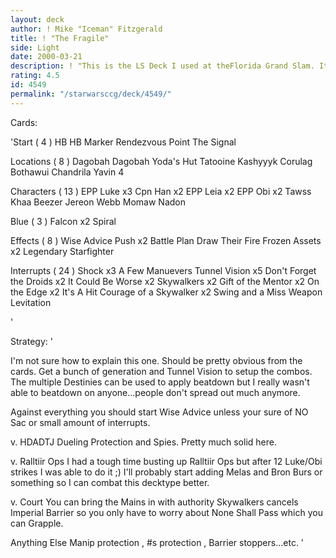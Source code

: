 ```yaml
---
layout: deck
author: ! Mike "Iceman" Fitzgerald
title: ! "The Fragile"
side: Light
date: 2000-03-21
description: ! "This is the LS Deck I used at theFlorida Grand Slam. Its one of thebetter LS out there now."
rating: 4.5
id: 4549
permalink: "/starwarsccg/deck/4549/"
---
```

Cards: 

'Start  ( 4 )
HB
HB Marker
Rendezvous Point
The Signal

Locations  ( 8 )
Dagobah
Dagobah  Yoda's Hut
Tatooine
Kashyyyk
Corulag
Bothawui
Chandrila
Yavin 4

Characters  ( 13 )
EPP Luke x3
Cpn Han x2
EPP Leia x2
EPP Obi x2
Tawss Khaa
Beezer
Jereon Webb
Momaw Nadon

Blue  ( 3 )
Falcon x2
Spiral

Effects  ( 8 )
Wise Advice
Push x2
Battle Plan
Draw Their Fire
Frozen Assets x2
Legendary Starfighter

Interrupts  ( 24 )
Shock x3
A Few Manuevers
Tunnel Vision x5
Don't Forget the Droids x2
It Could Be Worse x2
Skywalkers x2
Gift of the Mentor x2
On the Edge x2
It's A Hit
Courage of a Skywalker x2
Swing and a Miss
Weapon Levitation


'

Strategy: '

I'm not sure how to explain this one.
Should be pretty obvious from the cards.
Get a bunch of generation and Tunnel Vision to
setup the combos. The multiple Destinies can be
used to apply beatdown but I really wasn't able to
beatdown on anyone...people don't spread out much
anymore.

Against everything you should start Wise Advice
unless your sure of NO Sac or small amount of
interrupts.

v. HDADTJ  Dueling Protection and Spies. Pretty
much solid here.

v. Ralltiir Ops  I had a tough time busting up
Ralltiir Ops but after 12 Luke/Obi strikes I was
able to do it ;) I'll probably start adding Melas
and Bron Burs or something so I can combat this
decktype better.

v. Court  You can bring the Mains in with authority
Skywalkers cancels Imperial Barrier so you only
have to worry about None Shall Pass which you can
Grapple.

Anything Else  Manip protection , #s protection ,
Barrier stoppers...etc.
'
